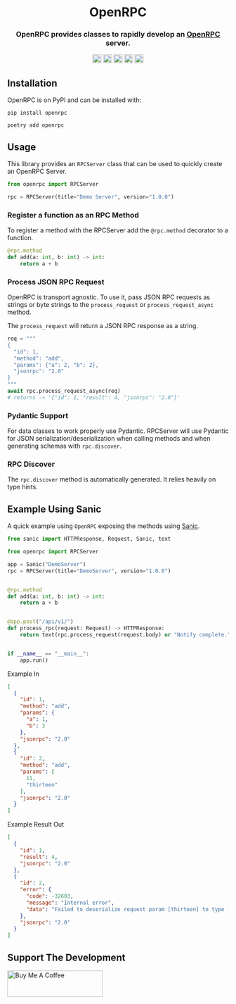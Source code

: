 <div align=center>
  <h1>OpenRPC</h1>
  <h3>OpenRPC provides classes to rapidly develop an
  <a href="https://open-rpc.org">OpenRPC</a> server.</h3>
  <img src="https://img.shields.io/badge/License-MIT-blue.svg"
   height="20"
   alt="License: MIT">
  <img src="https://img.shields.io/badge/code%20style-black-000000.svg"
   height="20"
   alt="Code style: black">
  <img src="https://img.shields.io/pypi/v/openrpc.svg"
   height="20"
   alt="PyPI version">
  <img src="https://img.shields.io/badge/coverage-100%25-success"
   height="20"
   alt="Code Coverage">
  <a href="https://gitlab.com/mburkard/openrpc/-/blob/main/CONTRIBUTING.md">
    <img src="https://img.shields.io/static/v1.svg?label=Contributions&message=Welcome&color=2267a0"
     height="20"
     alt="Contributions Welcome">
  </a>
</div>

## Installation

OpenRPC is on PyPI and can be installed with:

```shell
pip install openrpc
```

```shell
poetry add openrpc
```

## Usage

This library provides an `RPCServer` class that can be used to quickly create an OpenRPC
Server.

```python
from openrpc import RPCServer

rpc = RPCServer(title="Demo Server", version="1.0.0")
```

### Register a function as an RPC Method

To register a method with the RPCServer add the `@rpc.method` decorator to a function.

```python
@rpc.method
def add(a: int, b: int) -> int:
    return a + b
```

### Process JSON RPC Request

OpenRPC is transport agnostic. To use it, pass JSON RPC requests as strings or byte
strings to the `process_request` or `process_request_async` method.

The `process_request` will return a JSON RPC response as a string.

```python
req = """
{
  "id": 1,
  "method": "add",
  "params": {"a": 2, "b": 2},
  "jsonrpc": "2.0"
}
"""
await rpc.process_request_async(req)
# returns -> '{"id": 1, "result": 4, "jsonrpc": "2.0"}'
```

### Pydantic Support

For data classes to work properly use Pydantic. RPCServer will use Pydantic for JSON
serialization/deserialization when calling methods and when generating schemas
with `rpc.discover`.

### RPC Discover

The `rpc.discover` method is automatically generated. It relies heavily on type hints.

## Example Using Sanic

A quick example using `OpenRPC` exposing the methods
using [Sanic](https://sanic.dev/en/).

```python
from sanic import HTTPResponse, Request, Sanic, text

from openrpc import RPCServer

app = Sanic("DemoServer")
rpc = RPCServer(title="DemoServer", version="1.0.0")


@rpc.method
def add(a: int, b: int) -> int:
    return a + b


@app.post("/api/v1/")
def process_rpc(request: Request) -> HTTPResponse:
    return text(rpc.process_request(request.body) or "Notify complete.")


if __name__ == "__main__":
    app.run()
```

Example In

```json
[
  {
    "id": 1,
    "method": "add",
    "params": {
      "a": 1,
      "b": 3
    },
    "jsonrpc": "2.0"
  },
  {
    "id": 2,
    "method": "add",
    "params": [
      11,
      "thirteen"
    ],
    "jsonrpc": "2.0"
  }
]
```

Example Result Out

```json
[
  {
    "id": 1,
    "result": 4,
    "jsonrpc": "2.0"
  },
  {
    "id": 2,
    "error": {
      "code": -32603,
      "message": "Internal error",
      "data": "Failed to deserialize request param [thirteen] to type [<class 'int'>]"
    },
    "jsonrpc": "2.0"
  }
]
```

## Support The Development

<div>
<a href="https://www.buymeacoffee.com/mburkard" target="_blank"><img src="https://cdn.buymeacoffee.com/buttons/v2/default-blue.png" alt="Buy Me A Coffee" style="height: 60px !important;width: 217px !important;" ></a>
<script type="text/javascript" src="https://cdnjs.buymeacoffee.com/1.0.0/button.prod.min.js" data-name="bmc-button" data-slug="mburkard" data-color="#5F7FFF" data-emoji=""  data-font="Cookie" data-text="Buy me a coffee" data-outline-color="#000000" data-font-color="#ffffff" data-coffee-color="#FFDD00" ></script>
</div>
